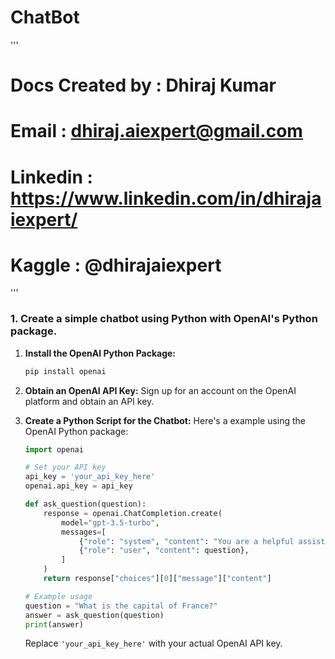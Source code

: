 # ChatBot
'''
# Docs Created by : Dhiraj Kumar
# Email : dhiraj.aiexpert@gmail.com
# Linkedin : https://www.linkedin.com/in/dhirajaiexpert/
# Kaggle : @dhirajaiexpert
'''

### 1. Create a simple chatbot using Python with OpenAI's Python package.

1. **Install the OpenAI Python Package:**
   ```bash
   pip install openai
   ```

2. **Obtain an OpenAI API Key:**
   Sign up for an account on the OpenAI platform and obtain an API key.

3. **Create a Python Script for the Chatbot:**
   Here's a example using the OpenAI Python package:

   ```python
   import openai

   # Set your API key
   api_key = 'your_api_key_here'
   openai.api_key = api_key

   def ask_question(question):
       response = openai.ChatCompletion.create(
           model="gpt-3.5-turbo",
           messages=[
               {"role": "system", "content": "You are a helpful assistant."},
               {"role": "user", "content": question},
           ]
       )
       return response["choices"][0]["message"]["content"]

   # Example usage
   question = "What is the capital of France?"
   answer = ask_question(question)
   print(answer)
   ```

   Replace `'your_api_key_here'` with your actual OpenAI API key.
